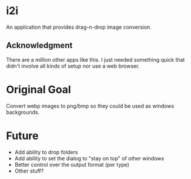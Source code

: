 # i2i
An application that provides drag-n-drop image conversion.

## Acknowledgment
There are a million other apps like this. I just needed something quick that didn't involve all kinds of setup nor use a web browser.

# Original Goal
Convert webp images to png/bmp so they could be used as windows backgrounds.

# Future
* Add ability to drop folders
* Add ability to set the dialog to "stay on top" of other windows
* Better control over the output format (per type)
* Other stuff?
